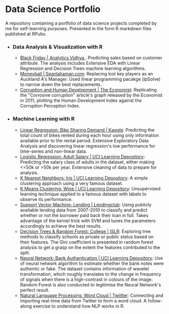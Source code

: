 # Data Science Portfolio


A repository containing a portfolio of data science projects completed by me for self-learning purposes. Presented in the form R markdown files published at RPubs.


- ### Data Analysis & Visualization with R
   - [Black Friday |  Analytics Vidhya ](http://rpubs.com/LeeJunHan/454168) : Predicting sales based on customer attribute. The analysis includes Extensive EDA with Linear Regression and Decision Trees machine learning algorithms.
   - [Moneyball | Seanlahaman.com](http://rpubs.com/LeeJunHan/453841): Replacing lost key players as an Auckland A's Manager. Used linear programming pacakge (lpSolve) to narrow down the best replacements.
   - [Corruption and Human Development | The Economist](http://rpubs.com/LeeJunHan/453686): Replicating the "Corrosive corruption" article's graph released by the Economist in 2011, plotting the Human Development Index against the Corruption Perception Index.
  
  


- ### Machine Learning with R
  - [Linear Regression: Bike Sharing Demand | Kaggle](http://rpubs.com/LeeJunHan/450898): Predicting the total count of bikes rented during each hour using only information available prior to the rental period. Extensive Exploratory Data Analysis and discovering linear regression's low performance for time-series and non-linear data. 
  - [Logistic Regression: Adult Salary | UCI Learning Depository](http://rpubs.com/LeeJunHan/450142): Predicting the salary class of adults in the dataset, either making <=50k or >50k per year. Extensive cleaning of data to prepare for analysis.
  - [K Nearest Neighbors: Iris | UCI Learning Depository](http://rpubs.com/LeeJunHan/450973): A simple clustering approach using a very famous dataset.  
  - [K Means Clustering: Wine | UCI Learning Depository](http://rpubs.com/LeeJunHan/450046): Unsupervised learning technique applied to a famous dataset with labels to observe its performance. 
  - [Support Vector Machine: Lending | Lendingclub](http://rpubs.com/LeeJunHan/450085): Using publicly available lending data from 2007-2010 to classify and predict whether or not the borrower paid back their loan in full. Takes advantage of the kernel trick with SVM and tunes the parameters accordingly to achieve the best results.
  - [Decision Trees & Random Forest: College | ISLR](http://rpubs.com/LeeJunHan/451869): Exploring tree methods to classify schools as private or public status based on their features. The Gini coefficient is presented in random forest analysis to get a grasp on the extent the features contributed to the split. 
  - [Neural Network: Bank Authentication | UCI Learning Depository](http://rpubs.com/LeeJunHan/451463): Use of neural network algorithm to estimate whether the bank notes were authentic or fake. The dataset contains information of wavelet transformation, which roughly translates to the change in frequency of signals when there is a high-contrast in colours of the image. Random Forest is also conducted to legitimise the Neural Network's perfect result. 
  - [Natural Language Processing: Word Cloud | Twiitter](http://rpubs.com/LeeJunHan/451880): Connecting and importing real-time data from Twitter to form a word cloud. A follow-along exercise to understand how NLP works in R. 
 
 
